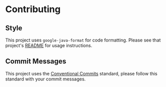 # Contributing

## Style

This project uses `google-java-format` for code formatting. Please see that project's [README](https://github.com/google/google-java-format#using-the-formatter) for usage instructions.

## Commit Messages

This project uses the [Conventional Commits](https://www.conventionalcommits.org/en/v1.0.0-beta.2/#summary) standard, please follow this standard with your commit messages.

